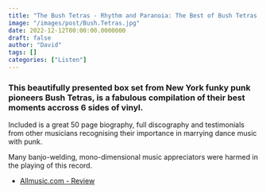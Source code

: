 ```yaml
---
title: "The Bush Tetras - Rhythm and Paranoia: The Best of Bush Tetras (2021)"
image: "/images/post/Bush.Tetras.jpg"
date: 2022-12-12T00:00:00.0000000
draft: false
author: "David"
tags: []
categories: ["Listen"]
---
```

### This beautifully presented box set from New York funky punk pioneers Bush Tetras, is a fabulous compilation of their best moments accross 6 sides of vinyl.

Included is a great 50 page biography, full discography and testimonials from other musicians recognising their importance in marrying dance music with punk. 

Many banjo-welding, mono-dimensional music appreciators were harmed in the playing of this record. 

-  [Allmusic.com - Review](https://www.allmusic.com/album/rhythm-paranoia-the-best-of-bush-tetras-mw0003605052)